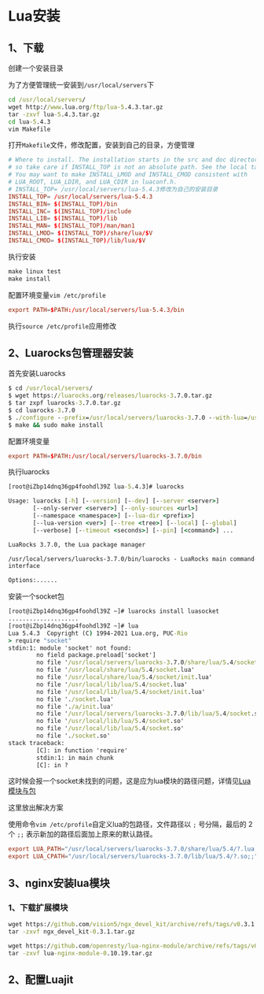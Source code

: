 # Lua安装

## 1、下载

创建一个安装目录

为了方便管理统一安装到`/usr/local/servers`下

```cmd
cd /usr/local/servers/
wget http://www.lua.org/ftp/lua-5.4.3.tar.gz
tar -zxvf lua-5.4.3.tar.gz
cd lua-5.4.3
vim Makefile
```

打开`Makefile`文件，修改配置，安装到自己的目录，方便管理

```conf
# Where to install. The installation starts in the src and doc directories,
# so take care if INSTALL_TOP is not an absolute path. See the local target.
# You may want to make INSTALL_LMOD and INSTALL_CMOD consistent with
# LUA_ROOT, LUA_LDIR, and LUA_CDIR in luaconf.h.
# INSTALL_TOP= /usr/local/servers/lua-5.4.3修改为自己的安装目录
INSTALL_TOP= /usr/local/servers/lua-5.4.3
INSTALL_BIN= $(INSTALL_TOP)/bin
INSTALL_INC= $(INSTALL_TOP)/include
INSTALL_LIB= $(INSTALL_TOP)/lib
INSTALL_MAN= $(INSTALL_TOP)/man/man1
INSTALL_LMOD= $(INSTALL_TOP)/share/lua/$V
INSTALL_CMOD= $(INSTALL_TOP)/lib/lua/$V
```

执行安装

```cmd
make linux test  
make install
```

配置环境变量`vim /etc/profile`

```conf
export PATH=$PATH:/usr/local/servers/lua-5.4.3/bin
```

执行`source /etc/profile`应用修改

## 2、Luarocks包管理器安装

首先安装Luarocks

```cmd
$ cd /usr/local/servers/
$ wget https://luarocks.org/releases/luarocks-3.7.0.tar.gz
$ tar zxpf luarocks-3.7.0.tar.gz
$ cd luarocks-3.7.0
$ ./configure --prefix=/usr/local/servers/luarocks-3.7.0 --with-lua=/usr/local/servers/lua-5.4.3 
$ make && sudo make install
```

配置环境变量

```conf
export PATH=$PATH:/usr/local/servers/luarocks-3.7.0/bin
```

执行luarocks

```cmd
[root@iZbp14dnq36gp4foohdl39Z lua-5.4.3]# luarocks

Usage: luarocks [-h] [--version] [--dev] [--server <server>]
       [--only-server <server>] [--only-sources <url>]
       [--namespace <namespace>] [--lua-dir <prefix>]
       [--lua-version <ver>] [--tree <tree>] [--local] [--global]
       [--verbose] [--timeout <seconds>] [--pin] [<command>] ...

LuaRocks 3.7.0, the Lua package manager

/usr/local/servers/luarocks-3.7.0/bin/luarocks - LuaRocks main command-line
interface

Options:......
```

安装一个socket包

```cmd
[root@iZbp14dnq36gp4foohdl39Z ~]# luarocks install luasocket
....................
[root@iZbp14dnq36gp4foohdl39Z ~]# lua
Lua 5.4.3  Copyright (C) 1994-2021 Lua.org, PUC-Rio
> require "socket"
stdin:1: module 'socket' not found:
        no field package.preload['socket']
        no file '/usr/local/servers/luarocks-3.7.0/share/lua/5.4/socket.lua'
        no file '/usr/local/share/lua/5.4/socket.lua'
        no file '/usr/local/share/lua/5.4/socket/init.lua'
        no file '/usr/local/lib/lua/5.4/socket.lua'
        no file '/usr/local/lib/lua/5.4/socket/init.lua'
        no file './socket.lua'
        no file './a/init.lua'
        no file '/usr/local/servers/luarocks-3.7.0/lib/lua/5.4/socket.so'
        no file '/usr/local/lib/lua/5.4/socket.so'
        no file '/usr/local/lib/lua/5.4/socket.so'
        no file './socket.so'
stack traceback:
        [C]: in function 'require'
        stdin:1: in main chunk
        [C]: in ?
```

这时候会报一个socket未找到的问题，这是应为lua模块的路径问题，详情见[Lua模块与包](C:\Users\LiuZhihao\OneDrive\笔记\Nginx\Lua\Lua模块与包.md)

这里放出解决方案  

使用命令`vim /etc/profile`自定义lua的包路径，文件路径以 `;` 号分隔，最后的 2 个 `;;` 表示新加的路径后面加上原来的默认路径。

```conf
export LUA_PATH="/usr/local/servers/luarocks-3.7.0/share/lua/5.4/?.lua;;"
export LUA_CPATH="/usr/local/servers/luarocks-3.7.0/lib/lua/5.4/?.so;;"
```



## 3、nginx安装lua模块

### 1、下载扩展模块

```cmd
wget https://github.com/vision5/ngx_devel_kit/archive/refs/tags/v0.3.1.tar.gz
tar -zxvf ngx_devel_kit-0.3.1.tar.gz

wget https://github.com/openresty/lua-nginx-module/archive/refs/tags/v0.10.19.tar.gz
tar -zxvf lua-nginx-module-0.10.19.tar.gz
```

## 2、配置Luajit

